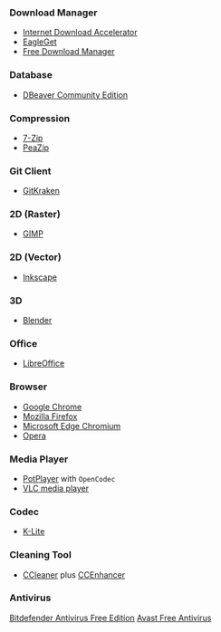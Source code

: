 ### Download Manager
* [Internet Download Accelerator](https://westbyte.com/ida/)
* [EagleGet](http://www.eagleget.com/)
* [Free Download Manager](https://www.freedownloadmanager.org/)

### Database

* [DBeaver Community Edition](https://dbeaver.io/)

### Compression

* [7-Zip](https://www.7-zip.org/)
* [PeaZip](https://www.peazip.org/)

### Git Client

* [GitKraken](https://www.gitkraken.com/)

### 2D (Raster)

* [GIMP](https://www.gimp.org/)

### 2D (Vector)

* [Inkscape](https://inkscape.org/)

### 3D

* [Blender](https://www.blender.org/)

### Office

* [LibreOffice](https://www.libreoffice.org/)

### Browser

* [Google Chrome](https://www.google.com/chrome/)
* [Mozilla Firefox](https://www.mozilla.org/en-US/firefox/)
* [Microsoft Edge Chromium](https://www.microsoft.com/en-us/edge)
* [Opera](https://www.opera.com/)

### Media Player

* [PotPlayer](https://potplayer.daum.net/) with `OpenCodec`
* [VLC media player](https://www.videolan.org/vlc/)

### Codec

* [K-Lite](https://codecguide.com/)

### Cleaning Tool

* [CCleaner](https://www.ccleaner.com/) plus [CCEnhancer](https://singularlabs.com/software/ccenhancer/)

### Antivirus

[Bitdefender Antivirus Free Edition](https://www.bitdefender.com/solutions/free.html)
[Avast Free Antivirus](https://www.avast.com/free-antivirus-download)
